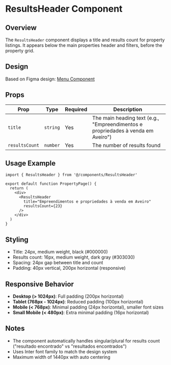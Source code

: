 # ResultsHeader Component

## Overview
The `ResultsHeader` component displays a title and results count for property listings. It appears below the main properties header and filters, before the property grid.

## Design
Based on Figma design: [Menu Component](https://www.figma.com/design/dlMcXVuGIQvwSMC7uq7dGh/A---D?node-id=282-12243)

## Props

| Prop | Type | Required | Description |
|------|------|----------|-------------|
| `title` | `string` | Yes | The main heading text (e.g., "Empreendimentos e propriedades à venda em Aveiro") |
| `resultsCount` | `number` | Yes | The number of results found |

## Usage Example

```tsx
import { ResultsHeader } from '@/components/ResultsHeader'

export default function PropertyPage() {
  return (
    <div>
      <ResultsHeader 
        title="Empreendimentos e propriedades à venda em Aveiro"
        resultsCount={23}
      />
    </div>
  )
}
```

## Styling
- Title: 24px, medium weight, black (#000000)
- Results count: 16px, medium weight, dark gray (#303030)
- Spacing: 24px gap between title and count
- Padding: 40px vertical, 200px horizontal (responsive)

## Responsive Behavior
- **Desktop (> 1024px)**: Full padding (200px horizontal)
- **Tablet (768px - 1024px)**: Reduced padding (100px horizontal)
- **Mobile (< 768px)**: Minimal padding (24px horizontal), smaller font sizes
- **Small Mobile (< 480px)**: Extra minimal padding (16px horizontal)

## Notes
- The component automatically handles singular/plural for results count ("resultado encontrado" vs "resultados encontrados")
- Uses Inter font family to match the design system
- Maximum width of 1440px with auto centering

